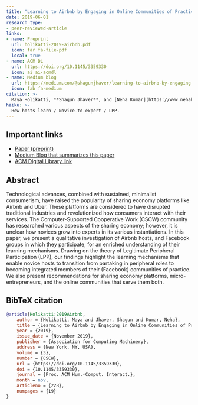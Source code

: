 ```yaml
---
title: "Learning to Airbnb by Engaging in Online Communities of Practice"
date: 2019-06-01
research_type: 
- peer-reviewed-article
links:
- name: Preprint
  url: holikatti-2019-airbnb.pdf
  icon: far fa-file-pdf
  local: true
- name: ACM DL
  url: https://doi.org/10.1145/3359330
  icon: ai ai-acmdl   
- name: Medium blog
  url: https://medium.com/@shagunjhaver/learning-to-airbnb-by-engaging-in-online-communities-of-practice-8e45491633a3
  icon: fab fa-medium  
citation: >-
  Maya Holikatti, **Shagun Jhaver**, and [Neha Kumar](https://www.nehakumar.org), “Learning to Airbnb by Engaging in Online Communities of Practice” *Proc. ACM Hum.-Comput. Interact. 3*, CSCW, Article 228 (November 2019), 19 pages. DOI: [`10.1145/3359330`](https://doi.org/10.1145/3359330)
haiku: >-
  How hosts learn / Novice-to-expert / LPP.
---
```


## Important links

- [Paper (preprint)](holikatti-2019-airbnb.pdf)
- [Medium Blog that summarizes this paper](https://medium.com/@shagunjhaver/learning-to-airbnb-by-engaging-in-online-communities-of-practice-8e45491633a3)
- [ACM Digital Library link](https://doi.org/10.1145/3359330)

## Abstract

Technological advances, combined with sustained, minimalist consumerism, have raised the popularity of sharing economy platforms like Airbnb and Uber. These platforms are considered to have disrupted traditional industries and revolutionized how consumers interact with their services. The Computer-Supported Cooperative Work (CSCW) community has researched various aspects of the sharing economy; however, it is unclear how novices grow into experts in its various instantiations. In this paper, we present a qualitative investigation of Airbnb hosts, and Facebook groups in which they participate, for an enriched understanding of their learning mechanisms. Drawing on the theory of Legitimate Peripheral Participation (LPP), our findings highlight the learning mechanisms that enable novice hosts to transition from partaking in peripheral roles to becoming integrated members of their (Facebook) communities of practice. We also present recommendations for sharing economy platforms, micro-entrepreneurs, and the online communities that serve them both.

## BibTeX citation

```bibtex
@article{Holikatti:2019Airbnb,
	author = {Holikatti, Maya and Jhaver, Shagun and Kumar, Neha},
	title = {Learning to Airbnb by Engaging in Online Communities of Practice},
	year = {2019},
	issue_date = {November 2019},
	publisher = {Association for Computing Machinery},
	address = {New York, NY, USA},
	volume = {3},
	number = {CSCW},
	url = {https://doi.org/10.1145/3359330},
	doi = {10.1145/3359330},
	journal = {Proc. ACM Hum.-Comput. Interact.},
	month = nov,
	articleno = {228},
	numpages = {19}
}
```

